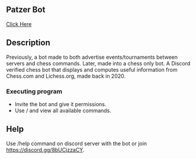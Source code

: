 ## Patzer Bot

[Click Here](https://discord.com/api/oauth2/authorize?client_id=803120439550279690&permissions=519233&scope=bot)

## Description

Previously, a bot made to both advertise events/tournaments between servers and chess commands. Later, made into a chess only bot. A Discord verified chess bot that displays and computes useful information from Chess.com and Lichess.org, made back in 2020.

### Executing program

* Invite the bot and give it permissions.
* Use / and view all available commands.

## Help

Use /help command on discord server with the bot or join https://discord.gg/8bUCjzzaCY.


